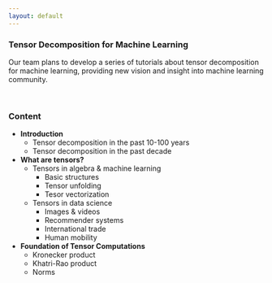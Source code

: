 ```yaml
---
layout: default
---
```


### Tensor Decomposition for Machine Learning

Our team plans to develop a series of tutorials about tensor decomposition for machine learning, providing new vision and insight into machine learning community.

<br>

### Content

- **Introduction**
  - Tensor decomposition in the past 10-100 years
  - Tensor decomposition in the past decade
- **What are tensors?**
  - Tensors in algebra & machine learning
    - Basic structures
    - Tensor unfolding
    - Tesor vectorization
  - Tensors in data science
    - Images & videos
    - Recommender systems
    - International trade
    - Human mobility
- **Foundation of Tensor Computations**
  - Kronecker product
  - Khatri-Rao product
  - Norms


<br>
